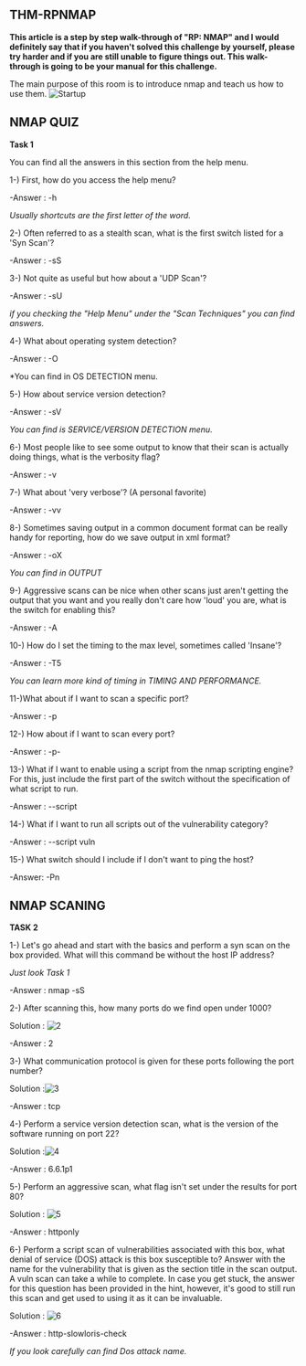## THM-RPNMAP
 
**This article is a step by step walk-through of "RP: NMAP" and I would definitely say that if you haven't solved this challenge by yourself, please try harder and if you are still unable to figure things out. This walk-through is going to be your manual for this challenge.**
 
 
The main purpose of this room is to introduce nmap and teach us how to use them.
![Startup](https://i.hizliresim.com/DtBBQF.png)


## NMAP QUIZ


**Task 1**

You can find all the answers in this section from the help menu.

1-) First, how do you access the help menu?

-Answer : -h

*Usually shortcuts are the first letter of the word.*

2-) Often referred to as a stealth scan, what is the first switch listed for a 'Syn Scan'?

-Answer : -sS

3-) Not quite as useful but how about a 'UDP Scan'?

-Answer : -sU

*if you checking the "Help Menu" under the "Scan Techniques" you can find answers.*

4-) What about operating system detection?

-Answer : -O

*You can find in OS DETECTION menu.

5-) How about service version detection? 

-Answer : -sV

*You can find is SERVICE/VERSION DETECTION menu.*

6-) Most people like to see some output to know that their scan is actually doing things, what is the verbosity flag?

-Answer : -v

7-) What about 'very verbose'? (A personal favorite)

-Answer : -vv

8-) Sometimes saving output in a common document format can be really handy for reporting, how do we save output in xml format?

-Answer : -oX

*You can find in OUTPUT*

9-) Aggressive scans can be nice when other scans just aren't getting the output that you want and you really don't care how 'loud' you are, what is the switch for enabling this?  

-Answer : -A

10-) How do I set the timing to the max level, sometimes called 'Insane'?

-Answer : -T5

*You can learn more kind of timing in TIMING AND PERFORMANCE.*

11-)What about if I want to scan a specific port?

-Answer : -p

12-) How about if I want to scan every port?

-Answer : -p-

13-) What if I want to enable using a script from the nmap scripting engine? For this, just include the first part of the switch without the specification of what script to run.

-Answer : --script

14-) What if I want to run all scripts out of the vulnerability category? 

-Answer : --script vuln

15-) What switch should I include if I don't want to ping the host?

-Answer: -Pn

## NMAP SCANING

**TASK 2**

1-) Let's go ahead and start with the basics and perform a syn scan on the box provided. What will this command be without the host IP address?

*Just look Task 1*

-Answer : nmap -sS

2-) After scanning this, how many ports do we find open under 1000?

Solution :
          ![2](https://i.hizliresim.com/gbbRqm.png)

-Answer : 2

3-) What communication protocol is given for these ports following the port number?

Solution :![3](https://i.hizliresim.com/FkC33Q.jpg)

-Answer : tcp

4-) Perform a service version detection scan, what is the version of the software running on port 22?

Solution :![4](https://i.hizliresim.com/AAYWF5.png)

-Answer : 6.6.1p1

5-) Perform an aggressive scan, what flag isn't set under the results for port 80? 

Solution :
          ![5](https://i.hizliresim.com/QVnBr5.png)

-Answer : httponly

6-) Perform a script scan of vulnerabilities associated with this box, what denial of service (DOS) attack is this box susceptible to? Answer with the name for the vulnerability that is given as the section title in the scan output. A vuln scan can take a while to complete. In case you get stuck, the answer for this question has been provided in the hint, however, it's good to still run this scan and get used to using it as it can be invaluable. 

Solution :
          ![6](https://i.hizliresim.com/y0O3c8.png)

-Answer : http-slowloris-check

*If you look carefully can find Dos attack name.*



